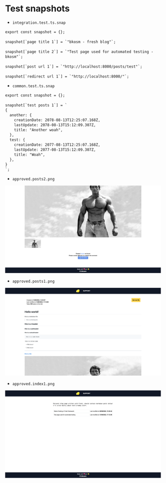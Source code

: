 # Test snapshots

- `integration.test.ts.snap`

```
export const snapshot = {};

snapshot[`page title 1`] = `"bkosm - fresh blog"`;

snapshot[`page title 2`] = `"Test page used for automated testing - bkosm"`;

snapshot[`post url 1`] = `"http://localhost:8000/posts/test"`;

snapshot[`redirect url 1`] = `"http://localhost:8000/"`;
```

- `common.test.ts.snap`

```
export const snapshot = {};

snapshot[`test posts 1`] = `
{
  another: {
    creationDate: 2078-08-13T12:25:07.168Z,
    lastUpdate: 2078-08-13T15:12:09.307Z,
    title: "Another woah",
  },
  test: {
    creationDate: 2077-08-13T12:25:07.168Z,
    lastUpdate: 2077-08-13T15:12:09.307Z,
    title: "Woah",
  },
}
`;
```

- `approved.posts2.png`

![](/test/__snapshots__/approved.posts2.png)

- `approved.posts1.png`

![](/test/__snapshots__/approved.posts1.png)

- `approved.index1.png`

![](/test/__snapshots__/approved.index1.png)
